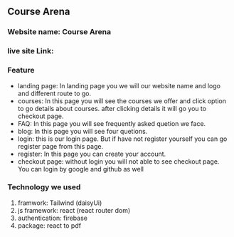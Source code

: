 ## Course Arena
### Website name: Course Arena

### live site Link: 


### Feature
* landing page: In landing page you we will our website name and logo and different route to go.
* courses: In this page you will see the courses we offer and click option to go details about courses. after clicking details it will go you to checkout page.
* FAQ: In this page you will see frequently asked quetion we face.
* blog: In this page you will see four quetions.
* login: this is our login page. But if have not register yourself you can go register page from this page.
* register: In this page you can create your account. 
* checkout page: without login you will not able to see checkout page. You can login by google and github as well 

### Technology we used
1. framwork: Tailwind (daisyUi)
2. js framework: react (react router dom)
3. authentication: firebase
4. package: react to pdf
      